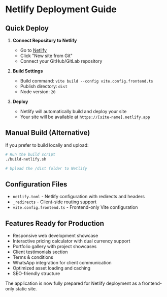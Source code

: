 # Netlify Deployment Guide

## Quick Deploy

1. **Connect Repository to Netlify**
   - Go to [Netlify](https://netlify.com)
   - Click "New site from Git"
   - Connect your GitHub/GitLab repository

2. **Build Settings**
   - Build command: `vite build --config vite.config.frontend.ts`
   - Publish directory: `dist`
   - Node version: `20`

3. **Deploy**
   - Netlify will automatically build and deploy your site
   - Your site will be available at `https://[site-name].netlify.app`

## Manual Build (Alternative)

If you prefer to build locally and upload:

```bash
# Run the build script
./build-netlify.sh

# Upload the /dist folder to Netlify
```

## Configuration Files

- `netlify.toml` - Netlify configuration with redirects and headers
- `_redirects` - Client-side routing support
- `vite.config.frontend.ts` - Frontend-only Vite configuration

## Features Ready for Production

- Responsive web development showcase
- Interactive pricing calculator with dual currency support
- Portfolio gallery with project showcases
- Client testimonials section
- Terms & conditions
- WhatsApp integration for client communication
- Optimized asset loading and caching
- SEO-friendly structure

The application is now fully prepared for Netlify deployment as a frontend-only static site.